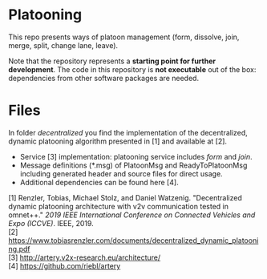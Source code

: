 # Platooning

This repo presents ways of platoon management (form, dissolve, join, merge, split, change lane, leave).

Note that the repository represents a **starting point for further development**. The code in this repository is **not executable** out of the box: dependencies from other software packages are needed.

# Files

In folder *decentralized* you find the implementation of the decentralized, dynamic platooning algorithm presented in [1] and available at [2].
- Service [3] implementation: platooning service includes *form* and *join*.
- Message definitions (*.msg) of PlatoonMsg and ReadyToPlatoonMsg including generated header and source files for direct usage.
- Additional dependencies can be found here [4].

[1] Renzler, Tobias, Michael Stolz, and Daniel Watzenig. "Decentralized dynamic platooning architecture with v2v communication tested in omnet++." _2019 IEEE International Conference on Connected Vehicles and Expo (ICCVE)_. IEEE, 2019. <br>
[2] https://www.tobiasrenzler.com/documents/decentralized_dynamic_platooning.pdf <br>
[3] http://artery.v2x-research.eu/architecture/ <br>
[4] https://github.com/riebl/artery <br>
